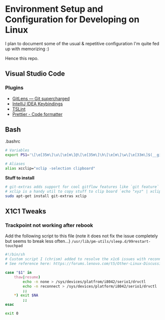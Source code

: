 # Environment Setup and Configuration for Developing on Linux

I plan to document some of the usual & repetitive configuration I'm quite fed up with memorizing :)

Hence this repo.

## Visual Studio Code

### Plugins

- [GitLens — Git supercharged](https://marketplace.visualstudio.com/items?itemName=eamodio.gitlens)
- [IntelliJ IDEA Keybindings](https://marketplace.visualstudio.com/items?itemName=k--kato.intellij-idea-keybindings)
- [TSLint](https://marketplace.visualstudio.com/items?itemName=ms-vscode.vscode-typescript-tslint-plugin)
- [Prettier - Code formatter](https://marketplace.visualstudio.com/items?itemName=esbenp.prettier-vscode)

## Bash

.bashrc

```bash
# Variables
export PS1='\[\e[35m\]\u\[\e[m\]@\[\e[35m\]\h\[\e[m\]\w\[\e[33m\]$(__git_ps1 " (%s)")\[\e[m\]\n -> '

# Aliases
alias xcclip="xclip -selection clipboard"
```

**Stuff to install**

```bash
# git-extras adds support for cool gitflow features like `git feature`
# xclip is a handy util to copy stuff to clip board `echo "xyz" | xclip -selection clipboard`
sudo apt-get install git-extras xclip
```

## X1C1 Tweaks

### Trackpoint not working after rebook

Add the following script to this file (note it does not fix the issue completely but seems to break less often...) `/usr/lib/pm-utils/sleep.d/99restart-touchpad`

```sh
#!/bin/sh
# Custom script I (chrism) added to resolve the x1c6 issues with reconnecting touchpad after waking up from deep sleep
# See reference here: https://forums.lenovo.com/t5/Other-Linux-Discussions/Troubles-with-X1-Carbon-2018-X1C6-TouchPad-and-TrackPoint-under/td-p/4004815

case "$1" in
	thaw|resume) 
		echo -n none > /sys/devices/platfrom/i8042/serio1/drvctl
		echo -n reconnect > /sys/devices/platform/i8042/serio1/drvctl
		;;
	*) exit $NA
		;;
esac

exit 0
```
